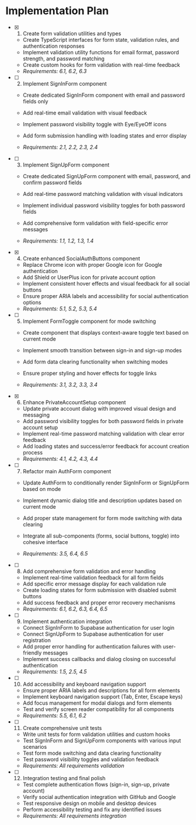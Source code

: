 # Implementation Plan

- [x] 1. Create form validation utilities and types


  - Create TypeScript interfaces for form state, validation rules, and authentication responses
  - Implement validation utility functions for email format, password strength, and password matching
  - Create custom hooks for form validation with real-time feedback
  - _Requirements: 6.1, 6.2, 6.3_



- [ ] 2. Implement SignInForm component
  - Create dedicated SignInForm component with email and password fields only
  - Add real-time email validation with visual feedback
  - Implement password visibility toggle with Eye/EyeOff icons
  - Add form submission handling with loading states and error display


  - _Requirements: 2.1, 2.2, 2.3, 2.4_

- [ ] 3. Implement SignUpForm component
  - Create dedicated SignUpForm component with email, password, and confirm password fields
  - Add real-time password matching validation with visual indicators


  - Implement individual password visibility toggles for both password fields
  - Add comprehensive form validation with field-specific error messages
  - _Requirements: 1.1, 1.2, 1.3, 1.4_

- [x] 4. Create enhanced SocialAuthButtons component


  - Replace Chrome icon with proper Google icon for Google authentication
  - Add Shield or UserPlus icon for private account option
  - Implement consistent hover effects and visual feedback for all social buttons
  - Ensure proper ARIA labels and accessibility for social authentication options
  - _Requirements: 5.1, 5.2, 5.3, 5.4_



- [ ] 5. Implement FormToggle component for mode switching
  - Create component that displays context-aware toggle text based on current mode
  - Implement smooth transition between sign-in and sign-up modes
  - Add form data clearing functionality when switching modes



  - Ensure proper styling and hover effects for toggle links
  - _Requirements: 3.1, 3.2, 3.3, 3.4_

- [x] 6. Enhance PrivateAccountSetup component

  - Update private account dialog with improved visual design and messaging
  - Add password visibility toggles for both password fields in private account setup
  - Implement real-time password matching validation with clear error feedback
  - Add loading states and success/error feedback for account creation process
  - _Requirements: 4.1, 4.2, 4.3, 4.4_






- [ ] 7. Refactor main AuthForm component
  - Update AuthForm to conditionally render SignInForm or SignUpForm based on mode


  - Implement dynamic dialog title and description updates based on current mode
  - Add proper state management for form mode switching with data clearing
  - Integrate all sub-components (forms, social buttons, toggle) into cohesive interface
  - _Requirements: 3.5, 6.4, 6.5_

- [ ] 8. Add comprehensive form validation and error handling
  - Implement real-time validation feedback for all form fields
  - Add specific error message display for each validation rule
  - Create loading states for form submission with disabled submit buttons
  - Add success feedback and proper error recovery mechanisms
  - _Requirements: 6.1, 6.2, 6.3, 6.4, 6.5_

- [ ] 9. Implement authentication integration
  - Connect SignInForm to Supabase authentication for user login
  - Connect SignUpForm to Supabase authentication for user registration
  - Add proper error handling for authentication failures with user-friendly messages
  - Implement success callbacks and dialog closing on successful authentication
  - _Requirements: 1.5, 2.5, 4.5_

- [ ] 10. Add accessibility and keyboard navigation support
  - Ensure proper ARIA labels and descriptions for all form elements
  - Implement keyboard navigation support (Tab, Enter, Escape keys)
  - Add focus management for modal dialogs and form elements
  - Test and verify screen reader compatibility for all components
  - _Requirements: 5.5, 6.1, 6.2_

- [ ] 11. Create comprehensive unit tests
  - Write unit tests for form validation utilities and custom hooks
  - Test SignInForm and SignUpForm components with various input scenarios
  - Test form mode switching and data clearing functionality
  - Test password visibility toggles and validation feedback
  - _Requirements: All requirements validation_

- [ ] 12. Integration testing and final polish
  - Test complete authentication flows (sign-in, sign-up, private account)
  - Verify social authentication integration with GitHub and Google
  - Test responsive design on mobile and desktop devices
  - Perform accessibility testing and fix any identified issues
  - _Requirements: All requirements integration_